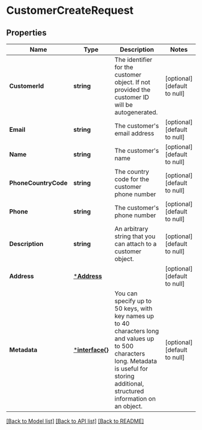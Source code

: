 # CustomerCreateRequest

## Properties
Name | Type | Description | Notes
------------ | ------------- | ------------- | -------------
**CustomerId** | **string** | The identifier for the customer object. If not provided the customer ID will be autogenerated. | [optional] [default to null]
**Email** | **string** | The customer&#x27;s email address | [optional] [default to null]
**Name** | **string** | The customer&#x27;s name | [optional] [default to null]
**PhoneCountryCode** | **string** | The country code for the customer phone number | [optional] [default to null]
**Phone** | **string** | The customer&#x27;s phone number | [optional] [default to null]
**Description** | **string** | An arbitrary string that you can attach to a customer object. | [optional] [default to null]
**Address** | [***Address**](Address.md) |  | [optional] [default to null]
**Metadata** | [***interface{}**](interface{}.md) | You can specify up to 50 keys, with key names up to 40 characters long and values up to 500 characters long. Metadata is useful for storing additional, structured information on an object. | [optional] [default to null]

[[Back to Model list]](../README.md#documentation-for-models) [[Back to API list]](../README.md#documentation-for-api-endpoints) [[Back to README]](../README.md)

